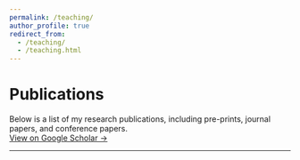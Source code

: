 ```yaml
---
permalink: /teaching/
author_profile: true
redirect_from: 
  - /teaching/
  - /teaching.html
---
```




#  Publications

Below is a list of my research publications, including pre-prints, journal papers, and conference papers.  
[View on Google Scholar →](https://scholar.google.ca/citations?user=aBmmwloAAAAJ&hl=en)

---
